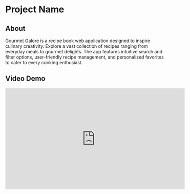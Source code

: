 # Project Name

## About

Gourmet Galore is a recipe book web application designed to inspire culinary creativity. Explore a vast collection of recipes ranging from everyday meals to gourmet delights. The app features intuitive search and filter options, user-friendly recipe management, and personalized favorites to cater to every cooking enthusiast.

## Video Demo

<iframe width="560" height="315" src="https://youtu.be/obznqM87Z_M" frameborder="0" allowfullscreen></iframe>

